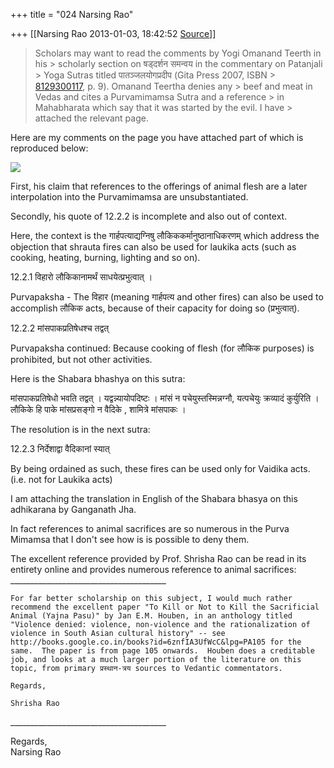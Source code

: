 +++
title = "024 Narsing Rao"

+++
[[Narsing Rao	2013-01-03, 18:42:52 [Source](https://groups.google.com/g/bvparishat/c/61H1QsFqBX4)]]



> Scholars may want to read the comments by Yogi Omanand Teerth in his > scholarly section on षड्दर्शन समन्वय in the commentary on Patanjali > Yoga Sutras titled पातञ्जलयोगप्रदीप (Gita Press 2007, ISBN > [8129300117](tel:(812)%20930-0117), p. 9). Omanand Teertha denies any > beef and meat in Vedas and cites a Purvamimamsa Sutra and a reference > in Mahabharata which say that it was started by the evil. I have > attached the relevant page.  

  
Here are my comments on the page you have attached part of which is reproduced below:  
  
![](https://groups.google.com/group/bvparishat/attach/f7b11662630735b5/bjjafhhc.png?part=0.0.1.1&view=1)  
  
  
  
First, his claim that references to the offerings of animal flesh are a later interpolation into the Purvamimamsa are unsubstantiated.  
  
Secondly, his quote of 12.2.2 is incomplete and also out of context.  
  
Here, the context is the गार्हपत्याद्यग्निषु लौकिककर्मानुष्ठानाधिकरणम् which address the objection that shrauta fires can also be used for laukika acts (such as cooking, heating, burning, lighting and so on).  
  
12.2.1 विहारो लौकिकानामर्थं साधयेत्प्रभुत्वात् ।  
  
Purvapaksha - The विहार (meaning गार्हपत्य and other fires) can also be used to accomplish लौकिक acts, because of their capacity for doing so (प्रभुत्वात्).  
  
12.2.2 मांसपाकप्रतिषेधश्च तद्वत्  
  
Purvapaksha continued: Because cooking of flesh (for लौकिक purposes) is prohibited, but not other activities.  
  
Here is the Shabara bhashya on this sutra:  
  
मांसपाकप्रतिषेधो भवति तद्वत् । यद्वन्न्यायोपदिष्टः । मांसं न पचेयुस्तस्मिन्नग्नौ, यत्पचेयुः क्रव्यादं कुर्युरिति । लौकिके हि पाके मांसप्रसङ्गो न वैदिके , शामित्रे मांसपाकः ।  
  
The resolution is in the next sutra:  
  
12.2.3 निर्देशाद्वा वैदिकानां स्यात्  
  
By being ordained as such, these fires can be used only for Vaidika acts. (i.e. not for Laukika acts)  
  
I am attaching the translation in English of the Shabara bhasya on this adhikarana by Ganganath Jha.  
  
In fact references to animal sacrifices are so numerous in the Purva Mimamsa that I don't see how is is possible to deny them.  
  
The excellent reference provided by Prof. Shrisha Rao can be read in its entirety online and provides numerous reference to animal sacrifices:  
\_\_\_\_\_\_\_\_\_\_\_\_\_\_\_\_\_\_\_\_\_\_\_\_\_\_\_\_\_\_\_\_\_\_\_\_\_\_\_

  
  

    For far better scholarship on this subject, I would much rather recommend the excellent paper "To Kill or Not to Kill the Sacrificial Animal (Yajna Pasu)" by Jan E.M. Houben, in an anthology titled "Violence denied: violence, non-violence and the rationalization of violence in South Asian cultural history" -- see http://books.google.co.in/books?id=6znfIA3UfWcC&lpg=PA105 for the same.  The paper is from page 105 onwards.  Houben does a creditable job, and looks at a much larger portion of the literature on this topic, from primary प्रस्थान-त्रय sources to Vedantic commentators.

    Regards,

    Shrisha Rao

\_\_\_\_\_\_\_\_\_\_\_\_\_\_\_\_\_\_\_\_\_\_\_\_\_\_\_\_\_\_\_\_\_\_\_\_\_\_\_  
  
Regards,  
Narsing Rao  
  
  

